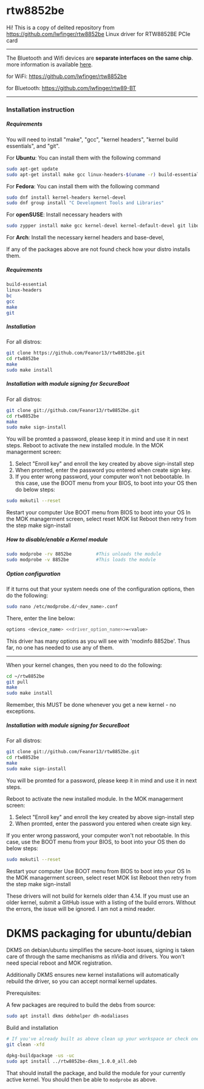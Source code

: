 # rtw8852be
Hi! This is a copy of delited repository from https://github.com/lwfinger/rtw8852be
 Linux driver for RTW8852BE PCIe card


---
The Bluetooth and Wifi devices are **separate interfaces on the same chip**. 
 more information is available [here](https://wikidevi.wi-cat.ru/Realtek_RTL8852BE_Combo_Module).


for WiFi: https://github.com/lwfinger/rtw8852be

for Bluetooth: https://github.com/lwfinger/rtw89-BT

---

### Installation instruction
##### Requirements
You will need to install "make", "gcc", "kernel headers", "kernel build essentials", and "git".

For **Ubuntu**: You can install them with the following command
```bash
sudo apt-get update
sudo apt-get install make gcc linux-headers-$(uname -r) build-essential git
```
For **Fedora**: You can install them with the following command
```bash
sudo dnf install kernel-headers kernel-devel
sudo dnf group install "C Development Tools and Libraries"
```
For **openSUSE**: Install necessary headers with
```bash
sudo zypper install make gcc kernel-devel kernel-default-devel git libopenssl-devel
```
For **Arch**: Install the necessary kernel headers and base-devel,

If any of the packages above are not found check how your distro installs them.

##### Requirements
```bash
build-essential 
linux-headers
bc
gcc
make
git
```
##### Installation
For all distros:
```bash
git clone https://github.com/Feanor13/rtw8852be.git
cd rtw8852be
make
sudo make install

```
##### Installation with module signing for SecureBoot
For all distros:
```bash
git clone git://github.com/Feanor13/rtw8852be.git
cd rtw8852be
make
sudo make sign-install
```
You will be promted a password, please keep it in mind and use it in next steps.
Reboot to activate the new installed module.
In the MOK managerment screen:
1. Select "Enroll key" and enroll the key created by above sign-install step
2. When promted, enter the password you entered when create sign key. 
3. If you enter wrong password, your computer won't not bebootable. In this case,
   use the BOOT menu from your BIOS, to boot into your OS then do below steps:
```bash
sudo mokutil --reset
```

Restart your computer
Use BOOT menu from BIOS to boot into your OS
In the MOK managerment screen, select reset MOK list
Reboot then retry from the step make sign-install

##### How to disable/enable a Kernel module
 ```bash
sudo modprobe -rv 8852be         #This unloads the module
sudo modprobe -v 8852be          #This loads the module
```

##### Option configuration
If it turns out that your system needs one of the configuration options, then do the following:
```bash
sudo nano /etc/modprobe.d/<dev_name>.conf 
```
There, enter the line below:
```bash
options <device_name> <<driver_option_name>>=<value>
```
This driver has many options as you will see with 'modinfo 8852be'. Thus far, no one has
needed to use any of them.

***********************************************************************************************

When your kernel changes, then you need to do the following:
```bash
cd ~/rtw8852be
git pull
make
sudo make install
```

Remember, this MUST be done whenever you get a new kernel - no exceptions.

##### Installation with module signing for SecureBoot
For all distros:
```bash
git clone git://github.com/Feanor13/rtw8852be.git
cd rtw8852be
make
sudo make sign-install
```
You will be promted for a password, please keep it in mind and use it in next steps.

Reboot to activate the new installed module.
In the MOK managerment screen:
1. Select "Enroll key" and enroll the key created by above sign-install step
2. When promted, enter the password you entered when create sign key. 

If you enter wrong password, your computer won't not rebootable. In this case,
   use the BOOT menu from your BIOS, to boot into your OS then do below steps:

```bash
sudo mokutil --reset
```
Restart your computer
Use BOOT menu from BIOS to boot into your OS
In the MOK managerment screen, select reset MOK list
Reboot then retry from the step make sign-install

These drivers will not build for kernels older than 4.14. If you must use an older kernel,
submit a GitHub issue with a listing of the build errors. Without the errors, the issue
will be ignored. I am not a mind reader.

# DKMS packaging for ubuntu/debian

DKMS on debian/ubuntu simplifies the secure-boot issues, signing is
taken care of through the same mechanisms as nVidia and drivers.  You
won't need special reboot and MOK registration.

Additionally DKMS ensures new kernel installations will automatically
rebuild the driver, so you can accept normal kernel updates.

Prerequisites:

A few packages are required to build the debs from source:

``` bash
sudo apt install dkms debhelper dh-modaliases
```

Build and installation

```bash
# If you've already built as above clean up your workspace or check one out specially (otherwise some temp files can end up in your package)
git clean -xfd

dpkg-buildpackage -us -uc
sudo apt install ../rtw8852be-dkms_1.0.0_all.deb
```

That should install the package, and build the module for your
currently active kernel.  You should then be able to `modprobe` as
above.
